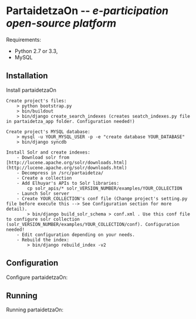 PartaidetzaOn -- *e-participation open-source platform*
=========================================================

Requirements: 

- Python 2.7 or 3.3, 
- MySQL

Installation
------------

Install partaidetzaOn

    Create project's files:
        > python bootstrap.py
        > bin/buildout
        > bin/django create_search_indexes (creates seatch_indexes.py file in partaidetza_app folder. Configuration needed!)

    Create project's MYSQL database:
        > mysql -u YOUR_MYSQL_USER -p -e "create database YOUR_DATABASE"
        > bin/django syncdb
        
    Install Solr and create indexes:
        - Download solr from [http://lucene.apache.org/solr/downloads.html](http://lucene.apache.org/solr/downloads.html)
        - Decompress in /src/partaidetza/
        - Create a collection
        - Add Elhuyar's APIs to Solr libraries:
            cp solr_apis/* solr_VERSION_NUMBER/examples/YOUR_COLLECTION
        - Launch Solr server
        - Create YOUR_COLLECTION's conf file (Change project's setting.py file before execute this --> See Configuration section for more detail).
            > bin/django build_solr_schema > conf.xml . Use this conf file to configure solr collection (solr_VERSION_NUMBER/examples/YOUR_COLLECTION/conf). Configuration needed!
        - Edit configuration depending on your needs.     
        - Rebuild the index:
            > bin/django rebuild_index -v2
        
        
Configuration
-------------

Configure partaidetzaOn:


Running
-------

Running partaidetzaOn:
    

